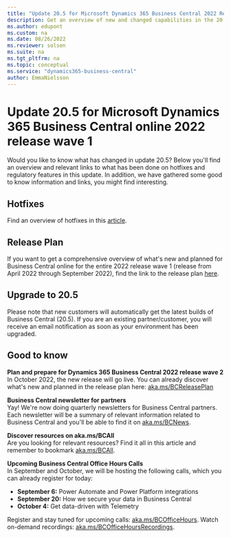 ```yaml
---
title: "Update 20.5 for Microsoft Dynamics 365 Business Central 2022 Release Wave 1"
description: Get an overview of new and changed capabilities in the 20.5 update of Business Central online, which is part of 2022 release wave 1.
ms.author: edupont
ms.custom: na
ms.date: 08/26/2022
ms.reviewer: solsen
ms.suite: na
ms.tgt_pltfrm: na
ms.topic: conceptual
ms.service: "dynamics365-business-central"
author: EmmaNielsson
---
```


# Update 20.5 for Microsoft Dynamics 365 Business Central online 2022 release wave 1

Would you like to know what has changed in update 20.5? Below you'll find an overview and relevant links to what has been done on hotfixes and regulatory features in this update. In addition, we have gathered some good to know information and links, you might find interesting.

## Hotfixes

Find an overview of hotfixes in this [article](https://support.microsoft.com/en-us/topic/update-20-4-for-microsoft-dynamics-365-business-central-on-premises-2022-release-wave-1-application-build-20-4-44365-platform-build-20-0-44359-43dabc8f-db8d-43d0-a44c-a2242813f42d).

## Release Plan  
If you want to get a comprehensive overview of what's new and planned for Business Central online for the entire 2022 release wave 1 (release from April 2022 through  September 2022), find the link to the release plan [here](/dynamics365-release-plan/2021wave2/smb/dynamics365-business-central/planned-features).

## Upgrade to 20.5   
Please note that new customers will automatically get the latest builds of Business Central (20.5). If you are an existing partner/customer, you will receive an email notification as soon as your environment has been upgraded.

## Good to know

**Plan and prepare for Dynamics 365 Business Central 2022 release wave 2**  
In October 2022, the new release will go live. You can already discover what's new and planned in the release plan here: [aka.ms/BCReleasePlan](https://aka.ms/BCReleasePlan)

**Business Central newsletter for partners**  
Yay! We're now doing quarterly newsletters for Business Central partners. Each newsletter will be a summary of relevant information related to Business Central and you'll be able to find it on [aka.ms/BCNews](https://aka.ms/BCNews).

**Discover resources on aka.ms/BCAll**  
Are you looking for relevant resources? Find it all in this article and remember to bookmark [aka.ms/BCAll](https://aka.ms/BCAll).

**Upcoming Business Central Office Hours Calls**  
In September and October, we will be hosting the following calls, which you can already register for today:
- **September 6:** Power Automate and Power Platform integrations
- **September 20:** How we secure your data in Business Central
- **October 4:** Get data-driven with Telemetry

Register and stay tuned for upcoming calls: [aka.ms/BCOfficeHours](https://aka.ms/BCOfficeHours). Watch on-demand recordings: [aka.ms/BCOfficeHoursRecordings](https://aka.ms/BCOfficeHoursRecordings). 